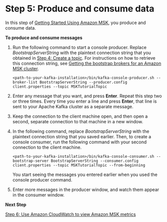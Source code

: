 # Step 5: Produce and consume data<a name="produce-consume"></a>

In this step of [Getting Started Using Amazon MSK](getting-started.md), you produce and consume data\.

**To produce and consume messages**

1. Run the following command to start a console producer\. Replace *BootstrapServerString* with the plaintext connection string that you obtained in [Step 4: Create a topic](create-topic.md)\. For instructions on how to retrieve this connection string, see [Getting the bootstrap brokers for an Amazon MSK cluster](msk-get-bootstrap-brokers.md)\.

   ```
   <path-to-your-kafka-installation>/bin/kafka-console-producer.sh --broker-list BootstrapServerString --producer.config client.properties --topic MSKTutorialTopic
   ```

1. Enter any message that you want, and press **Enter**\. Repeat this step two or three times\. Every time you enter a line and press **Enter**, that line is sent to your Apache Kafka cluster as a separate message\.

1. Keep the connection to the client machine open, and then open a second, separate connection to that machine in a new window\.

1. In the following command, replace *BootstrapServerString* with the plaintext connection string that you saved earlier\. Then, to create a console consumer, run the following command with your second connection to the client machine\.

   ```
   <path-to-your-kafka-installation>/bin/kafka-console-consumer.sh --bootstrap-server BootstrapServerString --consumer.config client.properties --topic MSKTutorialTopic --from-beginning
   ```

   You start seeing the messages you entered earlier when you used the console producer command\.

1. Enter more messages in the producer window, and watch them appear in the consumer window\.

**Next Step**

[Step 6: Use Amazon CloudWatch to view Amazon MSK metrics](view-metrics.md)